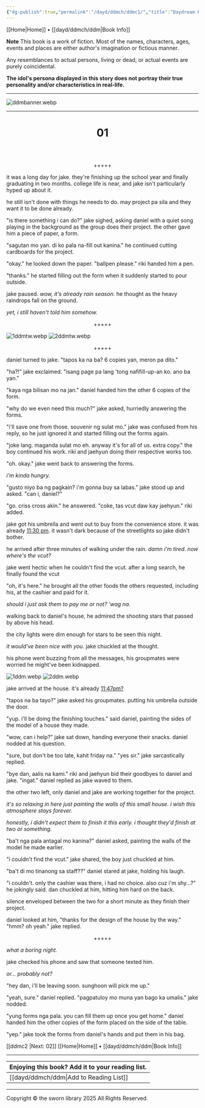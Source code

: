 ```yaml
---
{"dg-publish":true,"permalink":"/dayd/ddmch/ddmc1/","title":"Daydream Page 1"}
---
```


[[Home\|Home]] • [[dayd/ddmch/ddm\|Book Info]]

**Note**
This book is a work of fiction. Most of the names, characters, ages, events and places are either author's imagination or fictious manner.

Any resemblances to actual persons, living or dead, or actual events are purely coincidental.

**The idol's persona displayed in this story does not portray their true personality and/or characteristics in real-life.**
***

![ddmbanner.webp](/img/user/dayd/ddmstor/ddmbanner.webp)

***
# <p style="text-align:center;"> 01 </p>
<br>
<p style="text-align:center;">+++++</p>

it was a long day for jake. they're finishing up the school year and finally graduating in two months. college life is near, and jake isn't particularly hyped up about it.

he still isn't done with things he needs to do. may project pa sila and they want it to be done already.

"is there something i can do?" jake sighed, asking daniel with a quiet song playing in the background as the group does their project. the other gave him a piece of paper, a form.

"sagutan mo yan. di ko pala na-fill out kanina." he continued cutting cardboards for the project.

"okay." he looked down the paper. "ballpen please." riki handed him a pen.

"thanks." he started filling out the form when it suddenly started to pour outside.

jake paused. *wow, it's already rain season.* he thought as the heavy raindrops fall on the ground.

*yet, i still haven't told him somehow.*

<p style="text-align:center;">+++++</p>

![1ddmtw.webp](/img/user/dayd/ddmstor/1ddmtw.webp)
![2ddmtw.webp](/img/user/dayd/ddmstor/2ddmtw.webp)

<p style="text-align:center;">+++++</p>

daniel turned to jake. "tapos ka na ba? 6 copies yan, meron pa dito."

"ha?!" jake exclaimed. "isang page pa lang 'tong nafifill-up-an ko. ano ba yan."

"kaya nga bilisan mo na jan." daniel handed him the other 6 copies of the form.

"why do we even need this much?" jake asked, hurriedly answering the forms.

"i'll save one from those. souvenir ng sulat mo." jake was confused from his reply, so he just ignored it and started filling out the forms again.

"joke lang. maganda sulat mo eh. anyway it's for all of us. extra copy." the boy continued his work. riki and jaehyun doing their respective works too.

"oh. okay." jake went back to answering the forms.

*i'm kinda hungry.*

"gusto niyo ba ng pagkain? i'm gonna buy sa labas." jake stood up and asked. "can i, daniel?"

"go. criss cross akin." he answered. "coke, tas vcut daw kay jaehyun." riki added.

jake got his umbrella and went out to buy from the convenience store. it was already <u>11:30 pm</u>. it wasn't dark because of the streetlights so jake didn't bother.

he arrived after three minutes of walking under the rain. *damn i'm tired. now where's the vcut?*

jake went hectic when he couldn't find the vcut. after a long search, he finally found the vcut

"oh, it's here." he brought all the other foods the others requested, including his, at the cashier and paid for it.

*should i just ask them to pay me or not? 'wag na.*

walking back to daniel's house, he admired the shooting stars that passed by above his head.

the city lights were dim enough for stars to be seen this night.

*it would've been nice with you.* jake chuckled at the thought.

his phone went buzzing from all the messages, his groupmates were worried he might've been kidnapped.

![1ddm.webp](/img/user/dayd/ddmstor/1ddm.webp)
![2ddm.webp](/img/user/dayd/ddmstor/2ddm.webp)

jake arrived at the house. it's already <u>11:47pm?</u> 

"tapos na ba tayo?" jake asked his groupmates. putting his umbrella outside the door.

"yup. i'll be doing the finishing touches." said daniel, painting the sides of the model of a house they made.

"wow, can i help?" jake sat down, handing everyone their snacks. daniel nodded at his question.

"sure, but don't be too late, kahit friday na."
"yes sir." jake sarcastically replied.

"bye dan, aalis na kami." riki and jaehyun bid their goodbyes to daniel and jake.
"ingat." daniel replied as jake waved to them.

the other two left, only daniel and jake are working together for the project.

*it's so relaxing in here just painting the walls of this small house. i wish this atmosphere stays forever.*

*honestly, i didn't expect them to finish it this early. i thought they'd finish at two or something.*

"ba't nga pala antagal mo kanina?" daniel asked, painting the walls of the model he made earlier.

"i couldn't find the vcut." jake shared, the boy just chuckled at him.

"ba't di mo tinanong sa staff??" daniel stared at jake, holding his laugh.

"i couldn't. only the cashier was there, i had no choice. also cuz i'm shy...?" he jokingly said. dan chuckled at him, hitting him hard on the back.

silence enveloped between the two for a short minute as they finish their project.

daniel looked at him, "thanks for the design of the house by the way."
"hmm? oh yeah." jake replied.

<p style="text-align:center;">+++++</p>

*what a boring night.*

jake checked his phone and saw that someone texted him.

*or... probably not?*

"hey dan, i'll be leaving soon. sunghoon will pick me up."

"yeah, sure." daniel replied. "pagpatuloy mo muna yan bago ka umalis." jake nodded.

"yung forms nga pala. you can fill them up once you get home." daniel handed him the other copies of the form placed on the side of the table.

"yep." jake took the forms from daniel's hands and put them in his bag.

[[ddmc2 \|Next: 02]] 
[[Home\|Home]] • [[dayd/ddmch/ddm\|Book Info]]

***

| Enjoying this book? Add it to your reading list. |
| :----------------------------------------------- |
| [[dayd/ddmch/ddm\|Add to Reading List]]                     |

***

Copyright © the sworn library 2025
All Rights Reserved.

<script src="https://starryxoxo.github.io/treeajmgar/src/helpers/user/scripts/lastPage.js"></script>
